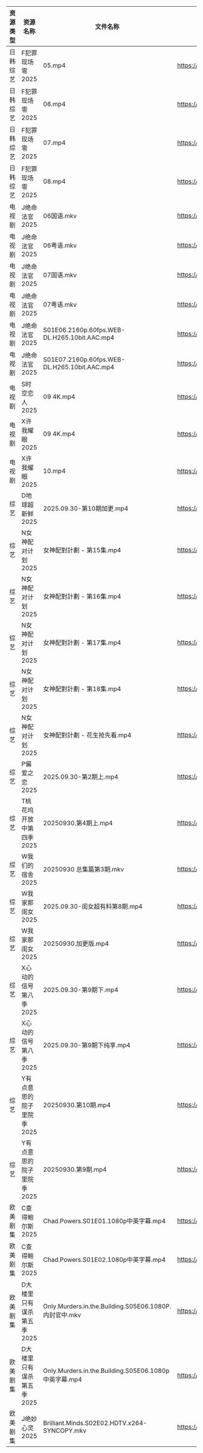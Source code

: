 | 资源类型 | 资源名称            | 文件名称                                               | 分享链接                                 | 更新时间                |
| ---- | --------------- | -------------------------------------------------- | ------------------------------------ | ------------------- |
| 日韩综艺 | F犯罪现场零2025      | 05.mp4                                             | https://pan.quark.cn/s/fb94c5121b81  | 2025-09-30 16:26:06 |
| 日韩综艺 | F犯罪现场零2025      | 06.mp4                                             | https://pan.quark.cn/s/fb94c5121b81  | 2025-09-30 16:25:58 |
| 日韩综艺 | F犯罪现场零2025      | 07.mp4                                             | https://pan.quark.cn/s/fb94c5121b81  | 2025-09-30 16:25:49 |
| 日韩综艺 | F犯罪现场零2025      | 08.mp4                                             | https://pan.quark.cn/s/fb94c5121b81  | 2025-09-30 16:26:01 |
| 电视剧  | J绝命法官2025       | 06国语.mkv                                           | https://www.alipan.com/s/XFZgThTuhqe | 2025-09-30 15:58:26 |
| 电视剧  | J绝命法官2025       | 06粤语.mkv                                           | https://www.alipan.com/s/XFZgThTuhqe | 2025-09-30 15:58:25 |
| 电视剧  | J绝命法官2025       | 07国语.mkv                                           | https://www.alipan.com/s/XFZgThTuhqe | 2025-09-30 15:58:25 |
| 电视剧  | J绝命法官2025       | 07粤语.mkv                                           | https://www.alipan.com/s/XFZgThTuhqe | 2025-09-30 15:58:23 |
| 电视剧  | J绝命法官2025       | S01E06.2160p.60fps.WEB-DL.H265.10bit.AAC.mp4       | https://pan.quark.cn/s/50b666fcfcd1  | 2025-09-30 16:16:19 |
| 电视剧  | J绝命法官2025       | S01E07.2160p.60fps.WEB-DL.H265.10bit.AAC.mp4       | https://pan.quark.cn/s/50b666fcfcd1  | 2025-09-30 16:16:23 |
| 电视剧  | S时空恋人2025       | 09 4K.mp4                                          | https://www.alipan.com/s/3j66jFaEhvh | 2025-09-30 15:58:39 |
| 电视剧  | X许我耀眼2025       | 09 4K.mp4                                          | https://www.alipan.com/s/kZBrzfKxPFa | 2025-09-30 12:58:52 |
| 电视剧  | X许我耀眼2025       | 10.mp4                                             | https://www.alipan.com/s/kZBrzfKxPFa | 2025-09-30 12:58:52 |
| 综艺   | D地球超新鲜2025      | 2025.09.30-第10期加更.mp4                              | https://pan.quark.cn/s/6d9ff5b2efaa  | 2025-09-30 16:25:14 |
| 综艺   | N女神配对计划2025     | 女神配對計劃 - 第15集.mp4                                  | https://pan.quark.cn/s/86f4eacd4309  | 2025-09-30 16:28:34 |
| 综艺   | N女神配对计划2025     | 女神配對計劃 - 第16集.mp4                                  | https://pan.quark.cn/s/86f4eacd4309  | 2025-09-30 16:28:30 |
| 综艺   | N女神配对计划2025     | 女神配對計劃 - 第17集.mp4                                  | https://pan.quark.cn/s/86f4eacd4309  | 2025-09-30 16:28:23 |
| 综艺   | N女神配对计划2025     | 女神配對計劃 - 第18集.mp4                                  | https://pan.quark.cn/s/86f4eacd4309  | 2025-09-30 16:28:38 |
| 综艺   | N女神配对计划2025     | 女神配對計劃 - 花生抢先看.mp4                                 | https://pan.quark.cn/s/86f4eacd4309  | 2025-09-30 16:28:26 |
| 综艺   | P偏爱之恋2025       | 2025.09.30-第2期上.mp4                                | https://pan.quark.cn/s/2023e0def11e  | 2025-09-30 16:28:49 |
| 综艺   | T桃花坞开放中第四季2025  | 20250930.第4期上.mp4                                  | https://pan.quark.cn/s/8b7ce4026740  | 2025-09-30 16:30:12 |
| 综艺   | W我们的宿舍2025      | 20250930 总集篇第3期.mkv                                | https://pan.quark.cn/s/b774a2e02305  | 2025-09-30 16:30:30 |
| 综艺   | W我家那闺女2025      | 2025.09.30-闺女超有料第8期.mp4                            | https://pan.quark.cn/s/382e9ca0c203  | 2025-09-30 16:30:56 |
| 综艺   | W我家那闺女2025      | 20250930.加更版.mp4                                   | https://pan.quark.cn/s/382e9ca0c203  | 2025-09-30 16:30:52 |
| 综艺   | X心动的信号第八季2025   | 2025.09.30-第9期下.mp4                                | https://pan.quark.cn/s/2ed22d9e58e2  | 2025-09-30 16:31:35 |
| 综艺   | X心动的信号第八季2025   | 2025.09.30-第9期下纯享.mp4                              | https://pan.quark.cn/s/2ed22d9e58e2  | 2025-09-30 16:31:39 |
| 综艺   | Y有点意思的院子里院季2025 | 20250930.第10期.mp4                                  | https://pan.quark.cn/s/2cd093d5bb05  | 2025-09-30 16:32:09 |
| 综艺   | Y有点意思的院子里院季2025 | 20250930.第9期.mp4                                   | https://pan.quark.cn/s/2cd093d5bb05  | 2025-09-30 16:32:12 |
| 欧美剧集 | C查得鲍尔斯2025      | Chad.Powers.S01E01.1080p中英字幕.mp4                   | https://pan.quark.cn/s/525cb8513b0e  | 2025-09-30 16:13:43 |
| 欧美剧集 | C查得鲍尔斯2025      | Chad.Powers.S01E02.1080p中英字幕.mp4                   | https://pan.quark.cn/s/525cb8513b0e  | 2025-09-30 16:13:47 |
| 欧美剧集 | D大楼里只有谋杀第五季2025 | Only.Murders.in.the.Building.S05E06.1080P.内封官中.mkv | https://pan.quark.cn/s/a4b24f049df0  | 2025-09-30 16:14:05 |
| 欧美剧集 | D大楼里只有谋杀第五季2025 | Only.Murders.in.the.Building.S05E06.1080p中英字幕.mp4  | https://pan.quark.cn/s/a4b24f049df0  | 2025-09-30 16:14:09 |
| 欧美剧集 | J绝妙心灵2025       | Brilliant.Minds.S02E02.HDTV.x264-SYNCOPY.mkv       | https://pan.quark.cn/s/f6fca909cc0f  | 2025-09-30 16:16:34 |
